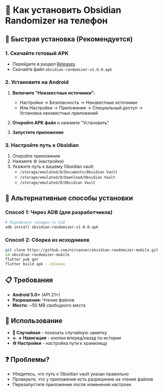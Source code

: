 # 📱 Как установить Obsidian Randomizer на телефон

## 🚀 Быстрая установка (Рекомендуется)

### 1. Скачайте готовый APK
- Перейдите в раздел [Releases](https://github.com/nirvanner/obsidian-randomizer-mobile/releases)
- Скачайте файл `obsidian-randomizer-v1.0.0.apk`

### 2. Установите на Android
1. **Включите "Неизвестные источники":**
   - Настройки → Безопасность → Неизвестные источники
   - Или Настройки → Приложения → Специальный доступ → Установка неизвестных приложений

2. **Откройте APK файл** и нажмите "Установить"

3. **Запустите приложение**

### 3. Настройте путь к Obsidian
1. Откройте приложение
2. Нажмите ⚙️ (настройки)
3. Укажите путь к вашему Obsidian vault:
   - `/storage/emulated/0/Documents/Obsidian Vault`
   - `/storage/emulated/0/Download/Obsidian Vault`
   - `/storage/emulated/0/Obsidian Vault`

## 🔧 Альтернативные способы установки

### Способ 1: Через ADB (для разработчиков)
```bash
# Подключите телефон по USB
adb install obsidian-randomizer-v1.0.0.apk
```

### Способ 2: Сборка из исходников
```bash
git clone https://github.com/nirvanner/obsidian-randomizer-mobile.git
cd obsidian-randomizer-mobile
flutter pub get
flutter build apk --release
```

## 📋 Требования
- **Android 5.0+** (API 21+)
- **Разрешения:** Чтение файлов
- **Место:** ~50 MB свободного места

## 🎯 Использование
- **🎲 Случайная** - показать случайную заметку
- **← → Навигация** - кнопки вперед/назад по истории
- **⚙️ Настройки** - настройка пути к хранилищу

## ❓ Проблемы?
- Убедитесь, что путь к Obsidian vault указан правильно
- Проверьте, что у приложения есть разрешение на чтение файлов
- Перезапустите приложение после изменения настроек 